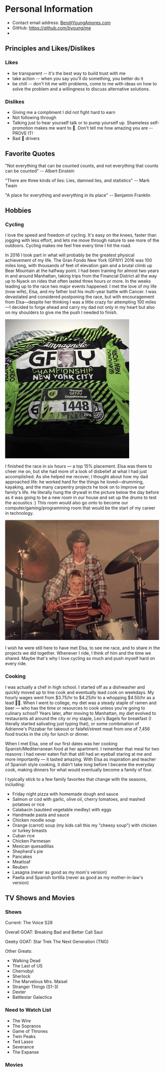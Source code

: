 # Personal Information

- Contact email address: Ben@YoungAmores.com
- GitHub: https://github.com/byoung/me
- 

## Principles and Likes/Dislikes

### Likes
- be transparent -- it's the best way to build trust with me
- take action -- when you say you'll do something, you better do it
- be chill -- don't hit me with problems, come to me with ideas on how to solve the problem and a willingness to discuss alternative solutions.

### Dislikes
- Giving me a compliment I did not fight hard to earn
- Not following through
- Talking just to hear yourself talk or to pump yourself up. Shameless self-promotion makes me want to 🤮. Don't tell me how amazing you are -- PROVE IT!
- Bad :car: drivers

## Favorite Quotes

"Not everything that can be counted counts, and not everything that counts can be counted"
-- Albert Einstein

"There are three kinds of lies: Lies, damned lies, and statistics" 
-- Mark Twain

"A place for everything and everything in its place" 
-- Benjamin Franklin

## Hobbies

### Cycling

I love the speed and freedom of cycling. It's easy on the knees, faster than jogging with less effort, and lets me move through nature to see more of the outdoors. Cycling makes me feel free every time I hit the road.

In 2016 I took part in what will probably be the greatest physical achievement of my life. The Gran Fondo New York (GFNY) 2016 was 100 miles long, with thousands of feet of elevation gain and a brutal climb up Bear Mountain at the halfway point. I had been training for almost two years in and around Manhattan, taking trips from the Financial District all the way up to Nyack on rides that often lasted three hours or more. In the weeks leading up to the race two major events happened: I met the love of my life (now wife), Elsa, and my father lost his multi-year battle with Cancer. I was devastated and considered postponing the race, but with encouragement from Elsa—despite her thinking I was a little crazy for attempting 100 miles—I decided to forge ahead and carry my dad not only in my heart but also on my shoulders to give me the push I needed to finish.

![My dad on the back of my jersey](images/GFNY-Dad.jpeg)

I finished the race in six hours — a top 15% placement. Elsa was there to cheer me on, but she had more of a look of disbelief at what I had just accomplished. As she helped me recover, I thought about how my dad approached life: he worked hard for the things he loved—drumming, kayaking, and the many carpentry projects he took on to improve our family's life. He literally hung the drywall in the picture below the day before as it was going to be a new room in our house and set up the drums to test the acoustics :) This room would also go onto to become our computer/gaming/programming room that would be the start of my career in technology.

![Playing drums on my dad’s lap](images/Dad-Drums.jpeg)

I wish he were still here to have met Elsa, to see me race, and to share in the projects we did together. Whenever I ride, I think of him and the time we shared. Maybe that's why I love cycling so much and push myself hard on every ride.

### Cooking

I was actually a chef in high school. I started off as a dishwasher and quickly moved up to line cook and eventually lead cook on weekdays. My hourly wages went from $3.75/hr to $4.25/hr to a whopping $4.50/hr as a lead :cook:. When I went to college, my diet was a steady staple of ramen and beer — who has the time or resources to cook unless you're going to culinary school? Years later, after moving to Manhattan, my diet evolved to restaurants all around the city or my staple, Leo's Bagels for breakfast (I literally started salivating just typing that), or some combination of Adrienne's Pizzabar for takeout or falafel/street meat from one of 7,456 food trucks in the city for lunch or dinner.

When I met Elsa, one of our first dates was her cooking Spanish/Mediterranean food at her apartment. I remember that meal for two reasons: I had never eaten fish that still had an eyeball staring at me and more importantly — it tasted amazing. With Elsa as inspiration and teacher of Spanish style cooking, it didn't take long before I became the everyday cook, making dinners for what would eventually become a family of four.

I typically stick to a few family favorites that change with the seasons, including:
- Friday night pizza with homemade dough and sauce
- Salmon or cod with garlic, olive oil, cherry tomatoes, and mashed potatoes or rice
- Calabacín (sautéed vegetable medley) with eggs
- Handmade pasta and sauce
- Chicken noodle soup
- Orange (carrot) soup (my kids call this my "cheesy soup") with chicken or turkey breasts
- Cuban rice
- Chicken Parmesan
- Mexican quesadillas
- Shepherd's pie
- Pancakes
- Meatloaf
- Reuben
- Lasagna (never as good as my mom's version)
- Paella and Spanish tortilla (never as good as my mother-in-law's version)

## TV Shows and Movies

### Shows

Current: The Voice S28

Overall GOAT: Breaking Bad and Better Call Saul

Geeky GOAT: Star Trek The Next Generation (TNG)

Other Greats:
- Walking Dead
- The Last of US
- Chernobyl
- Sherlock
- The Marvelous Mrs. Maisel
- Stranger Things (S1-3)
- Dexter
- Battlestar Galactica

### Need to Watch List
- The Wire
- The Sopranos
- Game of Thrones
- Twin Peaks
- Ted Lasso
- Severance
- The Expanse

### Movies